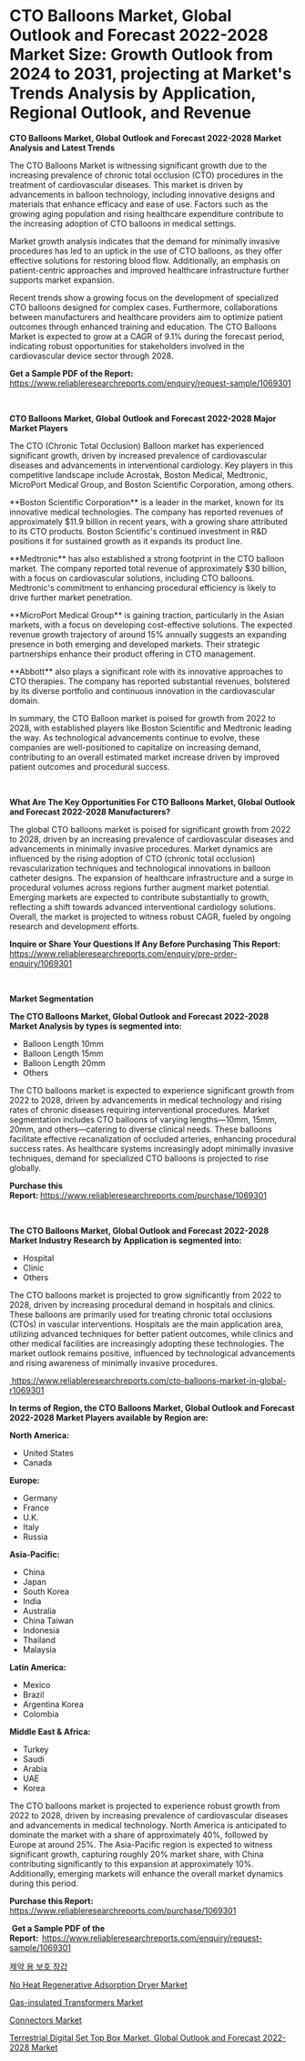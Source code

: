 <p><h1>CTO Balloons Market, Global Outlook and Forecast 2022-2028 Market Size: Growth Outlook from 2024 to 2031, projecting at Market's Trends Analysis by Application, Regional Outlook, and Revenue</h1></p><p><strong>CTO Balloons Market, Global Outlook and Forecast 2022-2028 Market Analysis and Latest Trends</strong></p>
<p><p>The CTO Balloons Market is witnessing significant growth due to the increasing prevalence of chronic total occlusion (CTO) procedures in the treatment of cardiovascular diseases. This market is driven by advancements in balloon technology, including innovative designs and materials that enhance efficacy and ease of use. Factors such as the growing aging population and rising healthcare expenditure contribute to the increasing adoption of CTO balloons in medical settings.</p><p>Market growth analysis indicates that the demand for minimally invasive procedures has led to an uptick in the use of CTO balloons, as they offer effective solutions for restoring blood flow. Additionally, an emphasis on patient-centric approaches and improved healthcare infrastructure further supports market expansion.</p><p>Recent trends show a growing focus on the development of specialized CTO balloons designed for complex cases. Furthermore, collaborations between manufacturers and healthcare providers aim to optimize patient outcomes through enhanced training and education. The CTO Balloons Market is expected to grow at a CAGR of 9.1% during the forecast period, indicating robust opportunities for stakeholders involved in the cardiovascular device sector through 2028.</p></p>
<p><strong>Get a Sample PDF of the Report:&nbsp;</strong> <a href="https://www.reliableresearchreports.com/enquiry/request-sample/1069301">https://www.reliableresearchreports.com/enquiry/request-sample/1069301</a></p>
<p>&nbsp;</p>
<p><strong>CTO Balloons Market, Global Outlook and Forecast 2022-2028 Major Market Players</strong></p>
<p><p>The CTO (Chronic Total Occlusion) Balloon market has experienced significant growth, driven by increased prevalence of cardiovascular diseases and advancements in interventional cardiology. Key players in this competitive landscape include Acrostak, Boston Medical, Medtronic, MicroPort Medical Group, and Boston Scientific Corporation, among others.</p><p>**Boston Scientific Corporation** is a leader in the market, known for its innovative medical technologies. The company has reported revenues of approximately $11.9 billion in recent years, with a growing share attributed to its CTO products. Boston Scientific's continued investment in R&D positions it for sustained growth as it expands its product line.</p><p>**Medtronic** has also established a strong footprint in the CTO balloon market. The company reported total revenue of approximately $30 billion, with a focus on cardiovascular solutions, including CTO balloons. Medtronic's commitment to enhancing procedural efficiency is likely to drive further market penetration.</p><p>**MicroPort Medical Group** is gaining traction, particularly in the Asian markets, with a focus on developing cost-effective solutions. The expected revenue growth trajectory of around 15% annually suggests an expanding presence in both emerging and developed markets. Their strategic partnerships enhance their product offering in CTO management.</p><p>**Abbott** also plays a significant role with its innovative approaches to CTO therapies. The company has reported substantial revenues, bolstered by its diverse portfolio and continuous innovation in the cardiovascular domain.</p><p>In summary, the CTO Balloon market is poised for growth from 2022 to 2028, with established players like Boston Scientific and Medtronic leading the way. As technological advancements continue to evolve, these companies are well-positioned to capitalize on increasing demand, contributing to an overall estimated market increase driven by improved patient outcomes and procedural success.</p></p>
<p>&nbsp;</p>
<p><strong>What Are The Key Opportunities For CTO Balloons Market, Global Outlook and Forecast 2022-2028 Manufacturers?</strong></p>
<p><p>The global CTO balloons market is poised for significant growth from 2022 to 2028, driven by an increasing prevalence of cardiovascular diseases and advancements in minimally invasive procedures. Market dynamics are influenced by the rising adoption of CTO (chronic total occlusion) revascularization techniques and technological innovations in balloon catheter designs. The expansion of healthcare infrastructure and a surge in procedural volumes across regions further augment market potential. Emerging markets are expected to contribute substantially to growth, reflecting a shift towards advanced interventional cardiology solutions. Overall, the market is projected to witness robust CAGR, fueled by ongoing research and development efforts.</p></p>
<p><strong>Inquire or Share Your Questions If Any Before Purchasing This Report:</strong> <a href="https://www.reliableresearchreports.com/enquiry/pre-order-enquiry/1069301">https://www.reliableresearchreports.com/enquiry/pre-order-enquiry/1069301</a></p>
<p>&nbsp;</p>
<p><strong>Market Segmentation</strong></p>
<p><strong>The CTO Balloons Market, Global Outlook and Forecast 2022-2028 Market Analysis by types is segmented into:</strong></p>
<p><ul><li>Balloon Length 10mm</li><li>Balloon Length 15mm</li><li>Balloon Length 20mm</li><li>Others</li></ul></p>
<p><p>The CTO balloons market is expected to experience significant growth from 2022 to 2028, driven by advancements in medical technology and rising rates of chronic diseases requiring interventional procedures. Market segmentation includes CTO balloons of varying lengths—10mm, 15mm, 20mm, and others—catering to diverse clinical needs. These balloons facilitate effective recanalization of occluded arteries, enhancing procedural success rates. As healthcare systems increasingly adopt minimally invasive techniques, demand for specialized CTO balloons is projected to rise globally.</p></p>
<p><strong>Purchase this Report:&nbsp;</strong><a href="https://www.reliableresearchreports.com/purchase/1069301">https://www.reliableresearchreports.com/purchase/1069301</a></p>
<p>&nbsp;</p>
<p><strong>The CTO Balloons Market, Global Outlook and Forecast 2022-2028 Market Industry Research by Application is segmented into:</strong></p>
<p><ul><li>Hospital</li><li>Clinic</li><li>Others</li></ul></p>
<p><p>The CTO balloons market is projected to grow significantly from 2022 to 2028, driven by increasing procedural demand in hospitals and clinics. These balloons are primarily used for treating chronic total occlusions (CTOs) in vascular interventions. Hospitals are the main application area, utilizing advanced techniques for better patient outcomes, while clinics and other medical facilities are increasingly adopting these technologies. The market outlook remains positive, influenced by technological advancements and rising awareness of minimally invasive procedures.</p></p>
<p><a href="https://www.reliableresearchreports.com/cto-balloons-market-in-global-r1069301">&nbsp;https://www.reliableresearchreports.com/cto-balloons-market-in-global-r1069301</a></p>
<p><strong>In terms of Region, the CTO Balloons Market, Global Outlook and Forecast 2022-2028 Market Players available by Region are:</strong></p>
<p>
    <p> <strong> North America: </strong>
        <ul>
            <li>United States</li>
            <li>Canada</li>
        </ul>
        </p> 
    <p> <strong> Europe: </strong>
        <ul>
            <li>Germany</li>
            <li>France</li>
            <li>U.K.</li>
            <li>Italy</li>
            <li>Russia</li>
        </ul>
        </p> 
    <p> <strong> Asia-Pacific: </strong>
        <ul>
            <li>China</li>
            <li>Japan</li>
            <li>South Korea</li>
            <li>India</li>
            <li>Australia</li>
            <li>China Taiwan</li>
            <li>Indonesia</li>
            <li>Thailand</li>
            <li>Malaysia</li>
        </ul>
        </p> 
    <p> <strong> Latin America: </strong>
        <ul>
            <li>Mexico</li>
            <li>Brazil</li>
            <li>Argentina Korea</li>
            <li>Colombia</li>
        </ul>
        </p> 
    <p> <strong> Middle East & Africa: </strong>
        <ul>
            <li>Turkey</li>
            <li>Saudi</li>
            <li>Arabia</li>
            <li>UAE</li>
            <li>Korea</li>
        </ul>
    </p>
    </p>
<p><p>The CTO balloons market is projected to experience robust growth from 2022 to 2028, driven by increasing prevalence of cardiovascular diseases and advancements in medical technology. North America is anticipated to dominate the market with a share of approximately 40%, followed by Europe at around 25%. The Asia-Pacific region is expected to witness significant growth, capturing roughly 20% market share, with China contributing significantly to this expansion at approximately 10%. Additionally, emerging markets will enhance the overall market dynamics during this period.</p></p>
<p><strong>Purchase this Report: </strong><a href="https://www.reliableresearchreports.com/purchase/1069301">https://www.reliableresearchreports.com/purchase/1069301</a></p>
<p>&nbsp;<strong>Get a Sample PDF of the Report:&nbsp;&nbsp;</strong><a href="https://www.reliableresearchreports.com/enquiry/request-sample/1069301">https://www.reliableresearchreports.com/enquiry/request-sample/1069301</a></p>
<p><strong></strong></p>
<p><p><a href="https://github.com/laholand/Market-Research-Report-List-6/blob/main/4945630108429.md">제약 용 보호 장갑</a></p><p><a href="https://issuu.com/reportprime-2/docs/no-heat-regenerative-adsorption-dry_cc211162fdbe4f">No Heat Regenerative Adsorption Dryer Market</a></p><p><a href="https://issuu.com/reportprime-2/docs/gas-insulated-transformers-market-s_fc7036431f738a">Gas-insulated Transformers Market</a></p><p><a href="https://www.linkedin.com/pulse/connectors-market-growth-segmentation-regional-analysis-global-kgjsc?trackingId=UvGjKAaDSEqjhwVO5zV6Gw%3D%3D">Connectors Market</a></p><p><a href="https://github.com/arionmp/Market-Research-Report-List-5/blob/main/terrestrial-digital-set-top-box-market-global-outlook-and-forecast-2022-2028-market.md">Terrestrial Digital Set Top Box Market, Global Outlook and Forecast 2022-2028 Market</a></p></p>